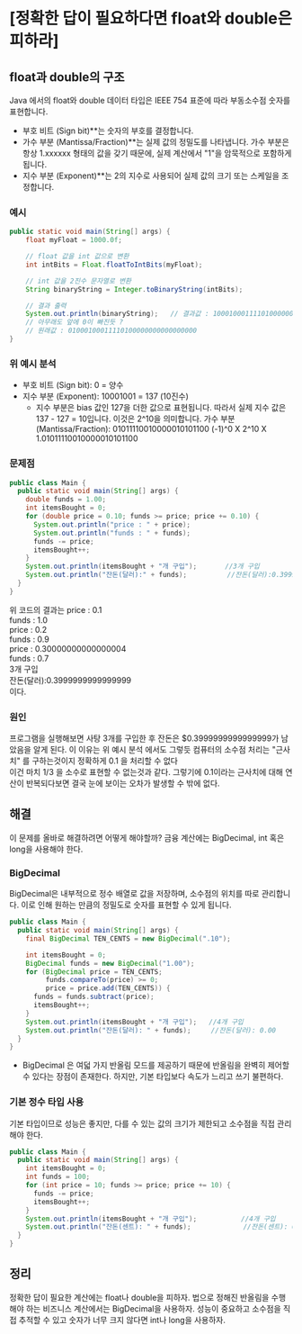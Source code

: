 # [정확한 답이 필요하다면 float와 double은 피하라]
## float과 double의 구조
Java 에서의 float와 double 데이터 타입은 IEEE 754 표준에 따라 부동소수점 숫자를 표현합니다.
- 부호 비트 (Sign bit)**는 숫자의 부호를 결정합니다.
- 가수 부분 (Mantissa/Fraction)**는 실제 값의 정밀도를 나타냅니다. 가수 부분은 항상 1.xxxxxx 형태의 값을 갖기 때문에, 실제 계산에서 "1"을 암묵적으로 포함하게 됩니다.
- 지수 부분 (Exponent)**는 2의 지수로 사용되어 실제 값의 크기 또는 스케일을 조정합니다.

### 예시
```JAVA
public static void main(String[] args) {
    float myFloat = 1000.0f;

    // float 값을 int 값으로 변환
    int intBits = Float.floatToIntBits(myFloat);

    // int 값을 2진수 문자열로 변환
    String binaryString = Integer.toBinaryString(intBits);

    // 결과 출력
    System.out.println(binaryString);   // 결과값 : 1000100011110100000000000000000
    // 아무래도 앞에 0이 빠진듯 ?
    // 원래값 : 01000100011110100000000000000000
}
```
### 위 예시 분석
- 부호 비트 (Sign bit): 0 = 양수
- 지수 부분 (Exponent): 10001001 = 137 (10진수)
  - 지수 부분은 bias 값인 127을 더한 값으로 표현됩니다. 따라서 실제 지수 값은 137 - 127 = 10입니다. 이것은 2^10을 의미합니다.
가수 부분 (Mantissa/Fraction): 01011110010000010101100
(-1)^0 X 2^10 X 1.01011110010000010101100

### 문제점
```JAVA
public class Main {
  public static void main(String[] args) {
    double funds = 1.00;
    int itemsBought = 0;
    for (double price = 0.10; funds >= price; price += 0.10) {
      System.out.println("price : " + price);
      System.out.println("funds : " + funds);
      funds -= price;
      itemsBought++;
    }
    System.out.println(itemsBought + "개 구입");       //3개 구입
    System.out.println("잔돈(달러):" + funds);          //잔돈(달러):0.3999999999999999
  }
}
```
위 코드의 결과는
price : 0.1\
funds : 1.0\
price : 0.2\
funds : 0.9\
price : 0.30000000000000004\
funds : 0.7\
3개 구입\
잔돈(달러):0.3999999999999999\
이다.

### 원인
프로그램을 실행해보면 사탕 3개를 구입한 후 잔돈은 $0.3999999999999999가 남았음을 알게 된다. 이 이유는 위 예시 분석 에서도 그렇듯 컴퓨터의 소수점 처리는 "근사치" 를 구하는것이지 정확하게 0.1 을 처리할 수 없다\
이건 마치 1/3 을 소수로 표현할 수 없는것과 같다. 그렇기에 0.1이라는 근사치에 대해 연산이 반복되다보면 결국 눈에 보이는 오차가 발생할 수 밖에 없다.

## 해결
이 문제를 올바로 해결하려면 어떻게 해야할까? 금융 계산에는 BigDecimal, int 혹은 long을 사용해야 한다.
### BigDecimal
BigDecimal은 내부적으로 정수 배열로 값을 저장하며, 소수점의 위치를 따로 관리합니다. 이로 인해 원하는 만큼의 정밀도로 숫자를 표현할 수 있게 됩니다.
```JAVA
public class Main {
  public static void main(String[] args) {
    final BigDecimal TEN_CENTS = new BigDecimal(".10");

    int itemsBought = 0;
    BigDecimal funds = new BigDecimal("1.00");
    for (BigDecimal price = TEN_CENTS;
         funds.compareTo(price) >= 0;
         price = price.add(TEN_CENTS)) {
      funds = funds.subtract(price);
      itemsBought++;
    }
    System.out.println(itemsBought + "개 구입");   //4개 구입
    System.out.println("잔돈(달러): " + funds);     //잔돈(달러): 0.00
  }
}
```
- BigDecimal 은 여덟 가지 반올림 모드를 제공하기 때문에 반올림을 완벽히 제어할 수 있다는 장점이 존재한다. 하지만, 기본 타입보다 속도가 느리고 쓰기 불편하다.

### 기본 정수 타입 사용
기본 타입이므로 성능은 좋지만, 다를 수 있는 값의 크기가 제한되고 소수점을 직접 관리해야 한다.
```JAVA
public class Main {
  public static void main(String[] args) {
    int itemsBought = 0;
    int funds = 100;
    for (int price = 10; funds >= price; price += 10) {
      funds -= price;
      itemsBought++;
    }
    System.out.println(itemsBought + "개 구입");           //4개 구입
    System.out.println("잔돈(센트): " + funds);             //잔돈(센트): 0
  }
}
```

## 정리
정확한 답이 필요한 계산에는 float나 double을 피하자. 법으로 정해진 반올림을 수행해야 하는 비즈니스 계산에서는 BigDecimal을 사용하자. 성능이 중요하고 소수점을 직접 추적할 수 있고 숫자가 너무 크지 않다면 int나 long을 사용하자.
